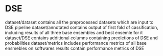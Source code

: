# DSE
dataset/dataset contains all the preprocessed datasets which are input to DSE pipeline
dataset/annotated contains output of first fold of cassification, including results of all three base ensembles and best ensemle for it
dataset/DSE contains additional columns containing predictions of DSE and probabilities
dataset/metrics includes performance metrics of all base ensmebles on softwares
results contain performance metrics of DSE
